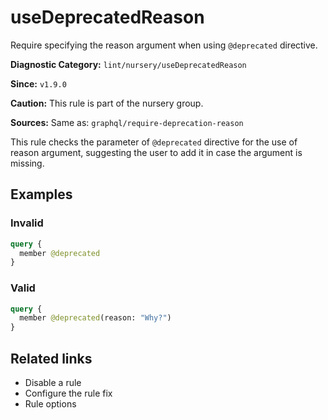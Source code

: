 # useDeprecatedReason

Require specifying the reason argument when using `@deprecated` directive.

**Diagnostic Category:** `lint/nursery/useDeprecatedReason`

**Since:** `v1.9.0`

**Caution:** This rule is part of the nursery group.

**Sources:** Same as: `graphql/require-deprecation-reason`

This rule checks the parameter of `@deprecated` directive for the use of reason argument, suggesting the user to add it in case the argument is missing.

## Examples

### Invalid

```graphql
query {
  member @deprecated
}
```

### Valid

```graphql
query {
  member @deprecated(reason: "Why?")
}
```

## Related links

- Disable a rule
- Configure the rule fix
- Rule options